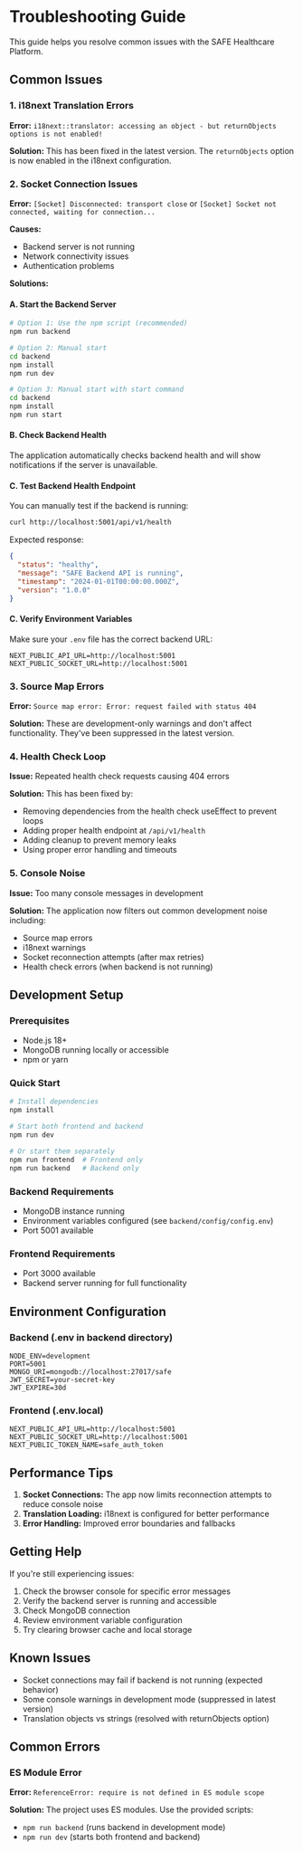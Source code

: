 # Troubleshooting Guide

This guide helps you resolve common issues with the SAFE Healthcare Platform.

## Common Issues

### 1. i18next Translation Errors

**Error:** `i18next::translator: accessing an object - but returnObjects options is not enabled!`

**Solution:** This has been fixed in the latest version. The `returnObjects` option is now enabled in the i18next configuration.

### 2. Socket Connection Issues

**Error:** `[Socket] Disconnected: transport close` or `[Socket] Socket not connected, waiting for connection...`

**Causes:**
- Backend server is not running
- Network connectivity issues
- Authentication problems

**Solutions:**

#### A. Start the Backend Server
```bash
# Option 1: Use the npm script (recommended)
npm run backend

# Option 2: Manual start
cd backend
npm install
npm run dev

# Option 3: Manual start with start command
cd backend
npm install
npm run start
```

#### B. Check Backend Health
The application automatically checks backend health and will show notifications if the server is unavailable.

#### C. Test Backend Health Endpoint
You can manually test if the backend is running:
```bash
curl http://localhost:5001/api/v1/health
```

Expected response:
```json
{
  "status": "healthy",
  "message": "SAFE Backend API is running",
  "timestamp": "2024-01-01T00:00:00.000Z",
  "version": "1.0.0"
}
```

#### C. Verify Environment Variables
Make sure your `.env` file has the correct backend URL:
```env
NEXT_PUBLIC_API_URL=http://localhost:5001
NEXT_PUBLIC_SOCKET_URL=http://localhost:5001
```

### 3. Source Map Errors

**Error:** `Source map error: Error: request failed with status 404`

**Solution:** These are development-only warnings and don't affect functionality. They've been suppressed in the latest version.

### 4. Health Check Loop

**Issue:** Repeated health check requests causing 404 errors

**Solution:** This has been fixed by:
- Removing dependencies from the health check useEffect to prevent loops
- Adding proper health endpoint at `/api/v1/health`
- Adding cleanup to prevent memory leaks
- Using proper error handling and timeouts

### 5. Console Noise

**Issue:** Too many console messages in development

**Solution:** The application now filters out common development noise including:
- Source map errors
- i18next warnings
- Socket reconnection attempts (after max retries)
- Health check errors (when backend is not running)

## Development Setup

### Prerequisites
- Node.js 18+ 
- MongoDB running locally or accessible
- npm or yarn

### Quick Start
```bash
# Install dependencies
npm install

# Start both frontend and backend
npm run dev

# Or start them separately
npm run frontend  # Frontend only
npm run backend   # Backend only
```

### Backend Requirements
- MongoDB instance running
- Environment variables configured (see `backend/config/config.env`)
- Port 5001 available

### Frontend Requirements
- Port 3000 available
- Backend server running for full functionality

## Environment Configuration

### Backend (.env in backend directory)
```env
NODE_ENV=development
PORT=5001
MONGO_URI=mongodb://localhost:27017/safe
JWT_SECRET=your-secret-key
JWT_EXPIRE=30d
```

### Frontend (.env.local)
```env
NEXT_PUBLIC_API_URL=http://localhost:5001
NEXT_PUBLIC_SOCKET_URL=http://localhost:5001
NEXT_PUBLIC_TOKEN_NAME=safe_auth_token
```

## Performance Tips

1. **Socket Connections:** The app now limits reconnection attempts to reduce console noise
2. **Translation Loading:** i18next is configured for better performance
3. **Error Handling:** Improved error boundaries and fallbacks

## Getting Help

If you're still experiencing issues:

1. Check the browser console for specific error messages
2. Verify the backend server is running and accessible
3. Check MongoDB connection
4. Review environment variable configuration
5. Try clearing browser cache and local storage

## Known Issues

- Socket connections may fail if backend is not running (expected behavior)
- Some console warnings in development mode (suppressed in latest version)
- Translation objects vs strings (resolved with returnObjects option)

## Common Errors

### ES Module Error
**Error:** `ReferenceError: require is not defined in ES module scope`

**Solution:** The project uses ES modules. Use the provided scripts:
- `npm run backend` (runs backend in development mode)
- `npm run dev` (starts both frontend and backend) 